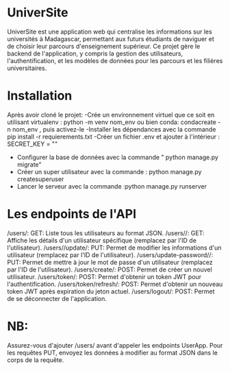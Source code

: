 # UniverSite
UniverSite est une application web qui centralise les informations sur les universités à Madagascar, permettant aux futurs étudiants de naviguer et de choisir leur parcours d'enseignement supérieur. Ce projet gère le backend de l'application, y compris la gestion des utilisateurs, l'authentification, et les modèles de données pour les parcours et les filières universitaires.

# Installation
Après avoir cloné le projet:
  -Crée un environnement virtuel que ce soit en utilisant virtualenv : python -m venv nom_env ou bien conda: condacreate -n nom_env , puis activez-le
  -Installer les dépendances avec la commande pip install -r requierements.txt
  -Créer un fichier .env et ajouter à l'intérieur : SECRET_KEY = ""
  - Configurer la base de données avec la commande " python manage.py migrate"
  - Créer un super utilisateur avec la commande : python manage.py createsuperuser
  - Lancer le serveur avec la commande :python manage.py runserver

# Les endpoints de l'API
 /users/:
        GET: Liste tous les utilisateurs au format JSON.
    /users/<pk>/:
        GET: Affiche les détails d'un utilisateur spécifique (remplacez <pk> par l'ID de l'utilisateur).
    /users/<pk>/update/:
        PUT: Permet de modifier les informations d'un utilisateur (remplacez <pk> par l'ID de l'utilisateur).
    /users/update-password/<pk>/:
        PUT: Permet de mettre à jour le mot de passe d'un utilisateur (remplacez <pk> par l'ID de l'utilisateur).
    /users/create/:
        POST: Permet de créer un nouvel utilisateur.
    /users/token/:
        POST: Permet d'obtenir un token JWT pour l'authentification.
    /users/token/refresh/:
        POST: Permet d'obtenir un nouveau token JWT après expiration du jeton actuel.
    /users/logout/:
        POST: Permet de se déconnecter de l'application.
# NB:
Assurez-vous d'ajouter /users/ avant d'appeler les endpoints UserApp.
Pour les requêtes PUT, envoyez les données à modifier au format JSON dans le corps de la requête. 
